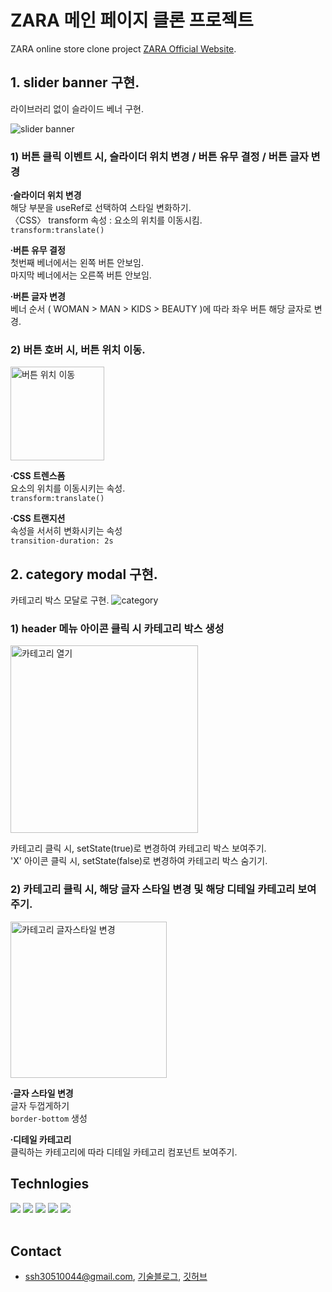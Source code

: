 # ZARA 메인 페이지 클론 프로젝트

ZARA online store clone project [ZARA Official Website](https://www.zara.com/kr/).

## 1. slider banner 구현.

라이브러리 없이 슬라이드 베너 구현.

![slider banner](https://user-images.githubusercontent.com/100933263/189878271-0955cafd-f80e-4565-bced-7340a3b61039.gif)

### 1) 버튼 클릭 이벤트 시, 슬라이더 위치 변경 / 버튼 유무 결정 / 버튼 글자 변경

**∙슬라이더 위치 변경**\
해당 부분을 useRef로 선택하여 스타일 변화하기.\
〈CSS〉 transform 속성 : 요소의 위치를 이동시킴.\
`transform:translate()`

**∙버튼 유무 결정**\
첫번째 베너에서는 왼쪽 버튼 안보임.\
마지막 베너에서는 오른쪽 버튼 안보임.

**∙버튼 글자 변경**\
베너 순서 ( WOMAN > MAN > KIDS > BEAUTY )에 따라 좌우 버튼 해당 글자로 변경.

### 2) 버튼 호버 시, 버튼 위치 이동.
<img width="150" alt="버튼 위치 이동" src="https://user-images.githubusercontent.com/100933263/189887518-3875e588-3873-430e-b5eb-a9c9c9b56902.gif">

**∙CSS 트렌스폼**\
요소의 위치를 이동시키는 속성.\
`transform:translate()`

**∙CSS 트랜지션**\
속성을 서서히 변화시키는 속성\
`transition-duration: 2s`


## 2. category modal 구현.

카테고리 박스 모달로 구현.
![category](https://user-images.githubusercontent.com/100933263/189891396-27bc4397-4519-4b1d-a174-ff3a2b49b747.gif)

### 1) header 메뉴 아이콘 클릭 시 카테고리 박스 생성
<img width="300" alt="카테고리 열기" src="https://user-images.githubusercontent.com/100933263/189896370-c367f78b-fa75-495c-a138-63631b6b4167.gif">

카테고리 클릭 시, setState(true)로 변경하여 카테고리 박스 보여주기.\
'X' 아이콘 클릭 시, setState(false)로 변경하여 카테고리 박스 숨기기. 

### 2) 카테고리 클릭 시, 해당 글자 스타일 변경 및 해당 디테일 카테고리 보여주기.
<img width="250" alt="카테고리 글자스타일 변경" src="https://user-images.githubusercontent.com/100933263/189896771-546b0a0a-350c-4db8-a5e4-31abe64ad25c.gif">

**∙글자 스타일 변경**\
글자 두껍게하기\
`border-bottom` 생성

**∙디테일 카테고리**\
클릭하는 카테고리에 따라 디테일 카테고리 컴포넌트 보여주기.

## Technlogies

 <div> 
<img src="https://img.shields.io/badge/html-E34F26?style=for-the-badge&logo=HTML5&logoColor=white"> 
<img src="https://img.shields.io/badge/css-1572B6?style=for-the-badge&logo=css3&logoColor=white"> 
<img src="https://img.shields.io/badge/react-61DAFB?style=for-the-badge&logo=react&logoColor=black"> 
<img src="https://img.shields.io/badge/javascript-ffc700?style=for-the-badge&logo=javascript&logoColor=white">
<img src="https://img.shields.io/badge/styled-components-DB7093?style=for-the-badge&logo=styledcomponents&logoColor=white">
</div> 
<br>

## Contact

- ssh30510044@gmail.com, [기술블로그](https://sophie0527.tistory.com/), [깃허브](https://github.com/Sophie0527)
